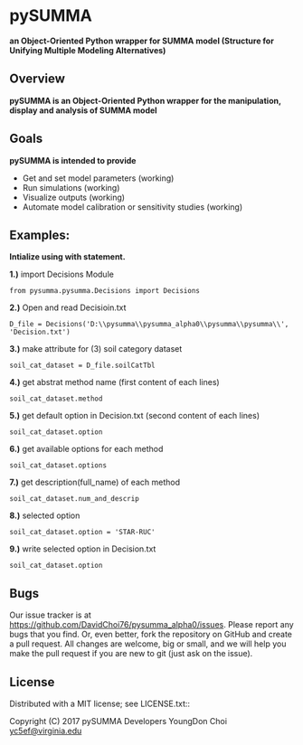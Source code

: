 # pySUMMA

**an Object-Oriented Python wrapper for SUMMA model (Structure for Unifying Multiple Modeling Alternatives)**

## Overview

**pySUMMA is an Object-Oriented Python wrapper for the manipulation, display and
  analysis of SUMMA model**


## Goals

**pySUMMA is intended to provide**

 - Get and set model parameters (working)
 - Run simulations (working)
 - Visualize outputs (working)
 - Automate model calibration or sensitivity studies (working)

## Examples:

**Intialize using with statement.**  

**1.)**  import Decisions Module

    from pysumma.pysumma.Decisions import Decisions

**2.)**  Open and read Decisioin.txt

    D_file = Decisions('D:\\pysumma\\pysumma_alpha0\\pysumma\\pysumma\\', 'Decision.txt')  

**3.)**  make attribute for (3) soil category dataset  

    soil_cat_dataset = D_file.soilCatTbl

**4.)**  get abstrat method name (first content of each lines)

    soil_cat_dataset.method

**5.)**  get default option in Decision.txt  (second content of each lines)

    soil_cat_dataset.option

**6.)**  get available options for each method

    soil_cat_dataset.options

**7.)**  get description(full_name) of each method

    soil_cat_dataset.num_and_descrip

**8.)**  selected option

    soil_cat_dataset.option = 'STAR-RUC'

**9.)**  write selected option in Decision.txt

    soil_cat_dataset.option

## Bugs
  Our issue tracker is at https://github.com/DavidChoi76/pysumma_alpha0/issues.
  Please report any bugs that you find.  Or, even better, fork the repository on
  GitHub and create a pull request.  All changes are welcome, big or small, and we
  will help you make the pull request if you are new to git
  (just ask on the issue).

## License
  Distributed with a MIT license; see LICENSE.txt::

  Copyright (C) 2017 pySUMMA Developers
  YoungDon Choi <yc5ef@virginia.edu>

